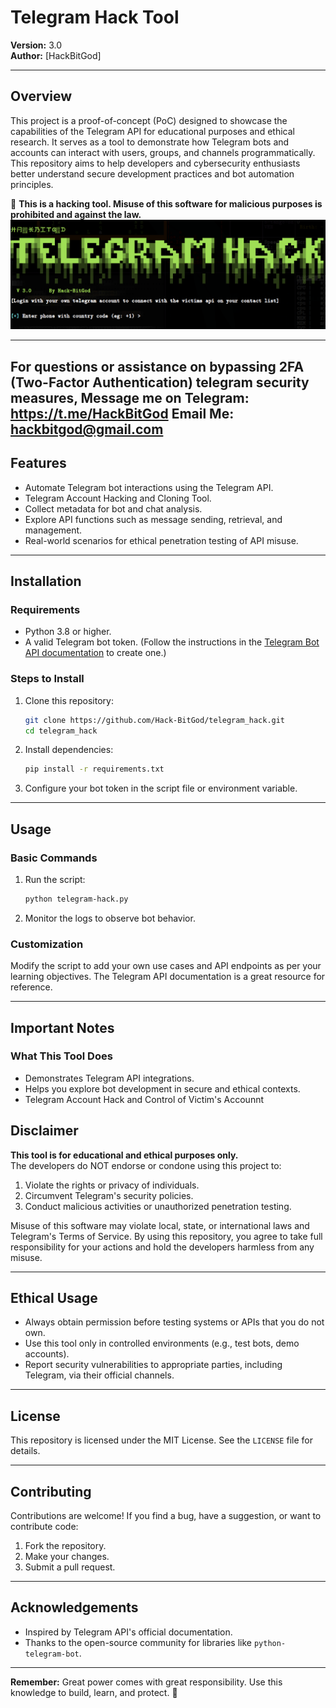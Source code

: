 # **Telegram Hack Tool**  

**Version:** 3.0  
**Author:** [HackBitGod]  

---

## **Overview**  

This project is a proof-of-concept (PoC) designed to showcase the capabilities of the Telegram API for educational purposes and ethical research. It serves as a tool to demonstrate how Telegram bots and accounts can interact with users, groups, and channels programmatically. This repository aims to help developers and cybersecurity enthusiasts better understand secure development practices and bot automation principles.

🚨 **This is a hacking tool. Misuse of this software for malicious purposes is prohibited and against the law.**
![telegram-hack](https://github.com/Hack-BitGod/telegram_hack/blob/main/TelegramHack.png)

---
## For questions or assistance on bypassing 2FA (Two-Factor Authentication) telegram security measures, Message me on Telegram: https://t.me/HackBitGod Email Me: hackbitgod@gmail.com

## **Features**  

- Automate Telegram bot interactions using the Telegram API.
- Telegram Account Hacking and Cloning Tool.
- Collect metadata for bot and chat analysis.
- Explore API functions such as message sending, retrieval, and management.
- Real-world scenarios for ethical penetration testing of API misuse.

---

## **Installation**  

### **Requirements**  
- Python 3.8 or higher.  
- A valid Telegram bot token. (Follow the instructions in the [Telegram Bot API documentation](https://core.telegram.org/bots#creating-a-new-bot) to create one.)  

### **Steps to Install**  
1. Clone this repository:
   ```bash
   git clone https://github.com/Hack-BitGod/telegram_hack.git
   cd telegram_hack
   ```
2. Install dependencies:
   ```bash
   pip install -r requirements.txt
   ```
3. Configure your bot token in the script file or environment variable.

---

## **Usage**  

### **Basic Commands**  
1. Run the script:
   ```bash
   python telegram-hack.py
   ```
2. Monitor the logs to observe bot behavior.  

### **Customization**  
Modify the script to add your own use cases and API endpoints as per your learning objectives. The Telegram API documentation is a great resource for reference.

---

## **Important Notes**  

### **What This Tool Does**  
- Demonstrates Telegram API integrations.
- Helps you explore bot development in secure and ethical contexts.
- Telegram Account Hack and Control of Victim's Accounnt

## **Disclaimer**  

**This tool is for educational and ethical purposes only.**  
The developers do NOT endorse or condone using this project to:
1. Violate the rights or privacy of individuals.  
2. Circumvent Telegram's security policies.  
3. Conduct malicious activities or unauthorized penetration testing.

Misuse of this software may violate local, state, or international laws and Telegram's Terms of Service. By using this repository, you agree to take full responsibility for your actions and hold the developers harmless from any misuse.

---

## **Ethical Usage**  

- Always obtain permission before testing systems or APIs that you do not own.
- Use this tool only in controlled environments (e.g., test bots, demo accounts).  
- Report security vulnerabilities to appropriate parties, including Telegram, via their official channels.  

---

## **License**  

This repository is licensed under the MIT License. See the `LICENSE` file for details.

---

## **Contributing**  

Contributions are welcome! If you find a bug, have a suggestion, or want to contribute code:  
1. Fork the repository.  
2. Make your changes.  
3. Submit a pull request.

---

## **Acknowledgements**  

- Inspired by Telegram API's official documentation.  
- Thanks to the open-source community for libraries like `python-telegram-bot`.

---

**Remember:** Great power comes with great responsibility. Use this knowledge to build, learn, and protect. 🌟  

